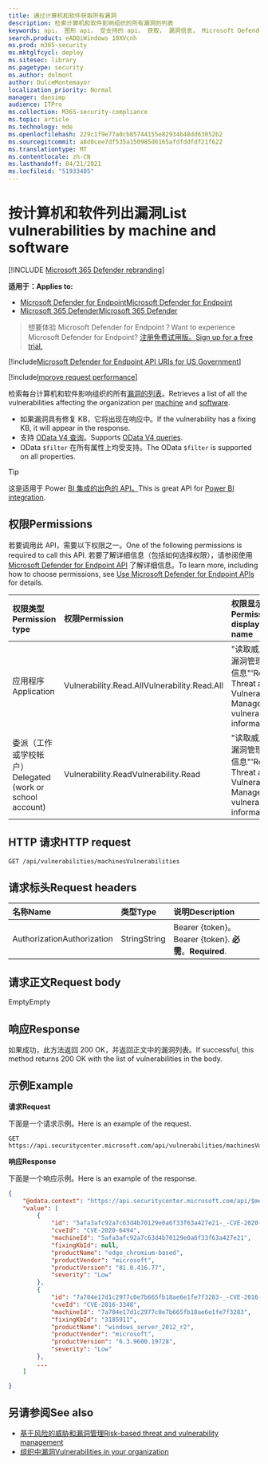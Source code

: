 ```yaml
---
title: 通过计算机和软件获取所有漏洞
description: 检索计算机和软件影响组织的所有漏洞的列表
keywords: api， 图形 api， 受支持的 api， 获取， 漏洞信息， Microsoft Defender for Endpoint tvm api
search.product: eADQiWindows 10XVcnh
ms.prod: m365-security
ms.mktglfcycl: deploy
ms.sitesec: library
ms.pagetype: security
ms.author: dolmont
author: DulceMontemayor
localization_priority: Normal
manager: dansimp
audience: ITPro
ms.collection: M365-security-compliance
ms.topic: article
ms.technology: mde
ms.openlocfilehash: 229c1f9e77a0cb85744155e82934b48dd63052b2
ms.sourcegitcommit: a8d8cee7df535a150985d6165afdfddfdf21f622
ms.translationtype: MT
ms.contentlocale: zh-CN
ms.lasthandoff: 04/21/2021
ms.locfileid: "51933405"
---
```

# <a name="list-vulnerabilities-by-machine-and-software"></a><span data-ttu-id="0b637-104">按计算机和软件列出漏洞</span><span class="sxs-lookup"><span data-stu-id="0b637-104">List vulnerabilities by machine and software</span></span>

[!INCLUDE [Microsoft 365 Defender rebranding](../../includes/microsoft-defender.md)]

<span data-ttu-id="0b637-105">**适用于：**</span><span class="sxs-lookup"><span data-stu-id="0b637-105">**Applies to:**</span></span>
- [<span data-ttu-id="0b637-106">Microsoft Defender for Endpoint</span><span class="sxs-lookup"><span data-stu-id="0b637-106">Microsoft Defender for Endpoint</span></span>](https://go.microsoft.com/fwlink/p/?linkid=2154037)
- [<span data-ttu-id="0b637-107">Microsoft 365 Defender</span><span class="sxs-lookup"><span data-stu-id="0b637-107">Microsoft 365 Defender</span></span>](https://go.microsoft.com/fwlink/?linkid=2118804)

> <span data-ttu-id="0b637-108">想要体验 Microsoft Defender for Endpoint？</span><span class="sxs-lookup"><span data-stu-id="0b637-108">Want to experience Microsoft Defender for Endpoint?</span></span> [<span data-ttu-id="0b637-109">注册免费试用版。</span><span class="sxs-lookup"><span data-stu-id="0b637-109">Sign up for a free trial.</span></span>](https://www.microsoft.com/microsoft-365/windows/microsoft-defender-atp?ocid=docs-wdatp-exposedapis-abovefoldlink) 

[!include[Microsoft Defender for Endpoint API URIs for US Government](../../includes/microsoft-defender-api-usgov.md)]

[!include[Improve request performance](../../includes/improve-request-performance.md)]


<span data-ttu-id="0b637-110">检索每台计算机和软件影响组织的所有[漏洞](machine.md)[的列表](software.md)。</span><span class="sxs-lookup"><span data-stu-id="0b637-110">Retrieves a list of all the vulnerabilities affecting the organization per [machine](machine.md) and [software](software.md).</span></span>
- <span data-ttu-id="0b637-111">如果漏洞具有修复 KB，它将出现在响应中。</span><span class="sxs-lookup"><span data-stu-id="0b637-111">If the vulnerability has a fixing KB, it will appear in the response.</span></span>
- <span data-ttu-id="0b637-112">支持 [OData V4 查询](https://www.odata.org/documentation/)。</span><span class="sxs-lookup"><span data-stu-id="0b637-112">Supports [OData V4 queries](https://www.odata.org/documentation/).</span></span>
- <span data-ttu-id="0b637-113">OData ```$filter``` 在所有属性上均受支持。</span><span class="sxs-lookup"><span data-stu-id="0b637-113">The OData ```$filter``` is supported on all properties.</span></span>

>[!Tip]
><span data-ttu-id="0b637-114">这是适用于 Power [BI 集成的出色的 API。](api-power-bi.md)</span><span class="sxs-lookup"><span data-stu-id="0b637-114">This is great API for [Power BI integration](api-power-bi.md).</span></span>

## <a name="permissions"></a><span data-ttu-id="0b637-115">权限</span><span class="sxs-lookup"><span data-stu-id="0b637-115">Permissions</span></span>
<span data-ttu-id="0b637-116">若要调用此 API，需要以下权限之一。</span><span class="sxs-lookup"><span data-stu-id="0b637-116">One of the following permissions is required to call this API.</span></span> <span data-ttu-id="0b637-117">若要了解详细信息（包括如何选择权限），请参阅使用 [Microsoft Defender for Endpoint API](apis-intro.md) 了解详细信息。</span><span class="sxs-lookup"><span data-stu-id="0b637-117">To learn more, including how to choose permissions, see [Use Microsoft Defender for Endpoint APIs](apis-intro.md) for details.</span></span>

<span data-ttu-id="0b637-118">权限类型</span><span class="sxs-lookup"><span data-stu-id="0b637-118">Permission type</span></span> |   <span data-ttu-id="0b637-119">权限</span><span class="sxs-lookup"><span data-stu-id="0b637-119">Permission</span></span>  |   <span data-ttu-id="0b637-120">权限显示名称</span><span class="sxs-lookup"><span data-stu-id="0b637-120">Permission display name</span></span>
:---|:---|:---
<span data-ttu-id="0b637-121">应用程序</span><span class="sxs-lookup"><span data-stu-id="0b637-121">Application</span></span> |   <span data-ttu-id="0b637-122">Vulnerability.Read.All</span><span class="sxs-lookup"><span data-stu-id="0b637-122">Vulnerability.Read.All</span></span> |    <span data-ttu-id="0b637-123">"读取威胁和漏洞管理漏洞信息"</span><span class="sxs-lookup"><span data-stu-id="0b637-123">'Read Threat and Vulnerability Management vulnerability information'</span></span>
<span data-ttu-id="0b637-124">委派（工作或学校帐户）</span><span class="sxs-lookup"><span data-stu-id="0b637-124">Delegated (work or school account)</span></span> | <span data-ttu-id="0b637-125">Vulnerability.Read</span><span class="sxs-lookup"><span data-stu-id="0b637-125">Vulnerability.Read</span></span> |   <span data-ttu-id="0b637-126">"读取威胁和漏洞管理漏洞信息"</span><span class="sxs-lookup"><span data-stu-id="0b637-126">'Read Threat and Vulnerability Management vulnerability information'</span></span>

## <a name="http-request"></a><span data-ttu-id="0b637-127">HTTP 请求</span><span class="sxs-lookup"><span data-stu-id="0b637-127">HTTP request</span></span>
```
GET /api/vulnerabilities/machinesVulnerabilities
```

## <a name="request-headers"></a><span data-ttu-id="0b637-128">请求标头</span><span class="sxs-lookup"><span data-stu-id="0b637-128">Request headers</span></span>

<span data-ttu-id="0b637-129">名称</span><span class="sxs-lookup"><span data-stu-id="0b637-129">Name</span></span> | <span data-ttu-id="0b637-130">类型</span><span class="sxs-lookup"><span data-stu-id="0b637-130">Type</span></span> | <span data-ttu-id="0b637-131">说明</span><span class="sxs-lookup"><span data-stu-id="0b637-131">Description</span></span>
:---|:---|:---
<span data-ttu-id="0b637-132">Authorization</span><span class="sxs-lookup"><span data-stu-id="0b637-132">Authorization</span></span> | <span data-ttu-id="0b637-133">String</span><span class="sxs-lookup"><span data-stu-id="0b637-133">String</span></span> | <span data-ttu-id="0b637-134">Bearer {token}。</span><span class="sxs-lookup"><span data-stu-id="0b637-134">Bearer {token}.</span></span> <span data-ttu-id="0b637-135">**必需**。</span><span class="sxs-lookup"><span data-stu-id="0b637-135">**Required**.</span></span>


## <a name="request-body"></a><span data-ttu-id="0b637-136">请求正文</span><span class="sxs-lookup"><span data-stu-id="0b637-136">Request body</span></span>
<span data-ttu-id="0b637-137">Empty</span><span class="sxs-lookup"><span data-stu-id="0b637-137">Empty</span></span>

## <a name="response"></a><span data-ttu-id="0b637-138">响应</span><span class="sxs-lookup"><span data-stu-id="0b637-138">Response</span></span>
<span data-ttu-id="0b637-139">如果成功，此方法返回 200 OK，并返回正文中的漏洞列表。</span><span class="sxs-lookup"><span data-stu-id="0b637-139">If successful, this method returns 200 OK with the list of vulnerabilities in the body.</span></span>


## <a name="example"></a><span data-ttu-id="0b637-140">示例</span><span class="sxs-lookup"><span data-stu-id="0b637-140">Example</span></span>

<span data-ttu-id="0b637-141">**请求**</span><span class="sxs-lookup"><span data-stu-id="0b637-141">**Request**</span></span>

<span data-ttu-id="0b637-142">下面是一个请求示例。</span><span class="sxs-lookup"><span data-stu-id="0b637-142">Here is an example of the request.</span></span>

```http
GET https://api.securitycenter.microsoft.com/api/vulnerabilities/machinesVulnerabilities
```

<span data-ttu-id="0b637-143">**响应**</span><span class="sxs-lookup"><span data-stu-id="0b637-143">**Response**</span></span>

<span data-ttu-id="0b637-144">下面是一个响应示例。</span><span class="sxs-lookup"><span data-stu-id="0b637-144">Here is an example of the response.</span></span>


```json
{
    "@odata.context": "https://api.securitycenter.microsoft.com/api/$metadata#Collection(microsoft.windowsDefenderATP.api.PublicAssetVulnerabilityDto)",
    "value": [
        {
            "id": "5afa3afc92a7c63d4b70129e0a6f33f63a427e21-_-CVE-2020-6494-_-microsoft-_-edge_chromium-based-_-81.0.416.77-_-",
            "cveId": "CVE-2020-6494",
            "machineId": "5afa3afc92a7c63d4b70129e0a6f33f63a427e21",
            "fixingKbId": null,
            "productName": "edge_chromium-based",
            "productVendor": "microsoft",
            "productVersion": "81.0.416.77",
            "severity": "Low"
        },
        {
            "id": "7a704e17d1c2977c0e7b665fb18ae6e1fe7f3283-_-CVE-2016-3348-_-microsoft-_-windows_server_2012_r2-_-6.3.9600.19728-_-3185911",
            "cveId": "CVE-2016-3348",
            "machineId": "7a704e17d1c2977c0e7b665fb18ae6e1fe7f3283",
            "fixingKbId": "3185911",
            "productName": "windows_server_2012_r2",
            "productVendor": "microsoft",
            "productVersion": "6.3.9600.19728",
            "severity": "Low"
        },
        ...
    ]

}
```

## <a name="see-also"></a><span data-ttu-id="0b637-145">另请参阅</span><span class="sxs-lookup"><span data-stu-id="0b637-145">See also</span></span>

- [<span data-ttu-id="0b637-146">基于风险的威胁和漏洞管理</span><span class="sxs-lookup"><span data-stu-id="0b637-146">Risk-based threat and vulnerability management</span></span>](https://docs.microsoft.com/microsoft-365/security/defender-endpoint/next-gen-threat-and-vuln-mgt)
- [<span data-ttu-id="0b637-147">组织中漏洞</span><span class="sxs-lookup"><span data-stu-id="0b637-147">Vulnerabilities in your organization</span></span>](https://docs.microsoft.com/microsoft-365/security/defender-endpoint/tvm-weaknesses)
